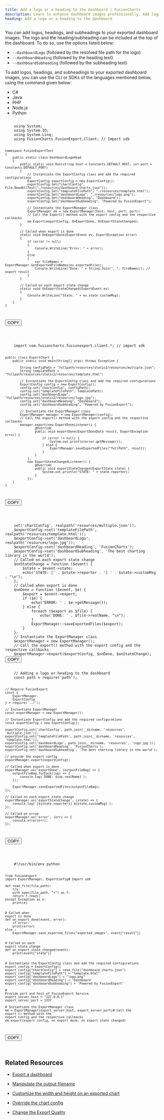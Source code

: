 ```yaml
---
title: Add a logo or a heading to the dashboard | FusionCharts
description: Learn to enhance dashboard images professionally. Add logos, headings, and subheadings at the top for a polished look. Read our article for additional details.
heading: Add a logo or a heading to the dashboard
---
```


You can add logos, headings, and subheadings to your exported dashboard images. The logo and the heading/subheading can be included at the top of the dashboard. To do so, use the options listed below:

- `--dashboardLogo` (followed by the resolved file path for the logo)
- `--dashboardHeading` (followed by the heading text)
- `--dashboardSubheading` (followed by the subheading text)

To add logos, headings, and subheadings to your exported dashboard images, you can use the CLI or SDKs of the languages mentioned below, using the command given below:

<div class="code-wrapper">
<ul class="code-tabs extra-tabs">
    <li class="active"><a data-toggle="csharp">C#</a></li>
    <li><a data-toggle="java">Java</a></li>
    <li><a data-toggle="php">PHP</a></li>
    <li><a data-toggle="nodejs">Node.js</a></li>
    <li><a data-toggle="python">Python</a></li>
</ul>

<div class="tab-content extra-tabs">
<div class="tab csharp-tab active">
<pre><code class="language-csharp">
	using System;
	using System.IO;
	using System.Linq;
	using FusionCharts.FusionExport.Client; // Import sdk

    namespace FusionExportTest
    {
        public static class DashboardLogoHead
        {
            public static void Run(string host = Constants.DEFAULT_HOST, int port = Constants.DEFAULT_PORT)
            {
                // Instantiate the ExportConfig class and add the required configurations
                ExportConfig exportConfig = new ExportConfig();
                exportConfig.Set("chartConfig", File.ReadAllText("./resources/dashboard_charts.json"));
                exportConfig.Set("templateFilePath", "./resources/template.html");
                exportConfig.Set("dashboardLogo", "./resources/logo.png");
                exportConfig.Set("dashboardHeading", "Dashboard");
                exportConfig.Set("dashboardSubheading", "Powered by FusionExport");

                // Instantiate the ExportManager class
                ExportManager em = new ExportManager(host: host, port: port);
                // Call the Export() method with the export config and the respective callbacks
                em.Export(exportConfig, OnExportDone, OnExportStateChanged);
            }

            // Called when export is done
            static void OnExportDone(ExportEvent ev, ExportException error)
            {
                if (error != null)
                {
                    Console.WriteLine("Error: " + error);
                }
                else
                {
                    var fileNames = ExportManager.GetExportedFileNames(ev.exportedFiles);
                    Console.WriteLine("Done: " + String.Join(", ", fileNames)); // export result
                }
            }

            // Called on each export state change
            static void OnExportStateChanged(ExportEvent ev)
            {
                Console.WriteLine("State: " + ev.state.customMsg);
            }
        }
    }

</code><button class='btn btn-outline-secondary btn-copy' title='Copy to clipboard'>COPY</button>

</pre>
</div>
<div class="tab java-tab">
<pre><code class="language-java">
	import com.fusioncharts.fusionexport.client.*; // import sdk

    public class ExportChart {
        public static void main(String[] args) throws Exception {

            String configPath = "fullpath/resources/static2/resources/multiple.json";
            String templatePath = "fullpath/resources/static2/resources/template.html";

            // Instantiate the ExportConfig class and add the required configurations
            ExportConfig config = new ExportConfig();
            config.set("chartConfig", configPath);
            config.set("templateFilePath", templatePath);
            config.set("dashboardLogo", "fullpath/resources/static2/resources/logo.jpg");
            config.set("dashboardHeading", "Dashboard");
            config.set("dashboardSubheading", "Powered by FusionExport");

            // Instantiate the ExportManager class
            ExportManager manager = new ExportManager(config);
            // Call the export() method with the export config and the respective callbacks
            manager.export(new ExportDoneListener() {
                    @Override
                    public void exportDone(ExportDoneData result, ExportException error) {
                        if (error != null) {
                            System.out.println(error.getMessage());
                        } else {
                            ExportManager.saveExportedFiles("fullPath", result);
                        }
                    }
                },
                new ExportStateChangedListener() {
                    @Override
                    public void exportStateChanged(ExportState state) {
                        System.out.println("STATE: " + state.reporter);
                    }
                });
        }
    }

</code><button class='btn btn-outline-secondary btn-copy' title='Copy to clipboard'>COPY</button>

</pre>
</div>

<div class="tab php-tab">
<pre><code class="language-php">
	<?php
	// Adding a logo or heading to the dashboard
	require __DIR__ . '/../vendor/autoload.php';
	// Use the sdk
	use FusionExport\ExportManager;
	use FusionExport\ExportConfig;
	// Instantiate the ExportConfig class and add the required configurations
	$exportConfig = new ExportConfig();
	$exportConfig->set('chartConfig', realpath('resources/multiple.json'));
	$exportConfig->set('templateFilePath', realpath('resources/template.html'));
	$exportConfig->set('dashboardLogo', realpath('resources/logo.jpg'));
	$exportConfig->set('dashboardHeading', 'FusionCharts');
	$exportConfig->set('dashboardSubheading', 'The best charting library in the world');
	// Called on each export state change
	$onStateChange = function ($event) {
	    $state = $event->state;
	    echo('STATE: [' . $state->reporter . '] ' . $state->customMsg . "\n");
	};
	// Called when export is done
	$onDone = function ($event, $e) {
	    $export = $event->export;
	    if ($e) {
	        echo('ERROR: ' . $e->getMessage());
	    } else {
	        foreach ($export as $file) {
	            echo('DONE: ' . $file->realName. "\n");
	        }
	        ExportManager::saveExportedFiles($export);
	    }
	};
	// Instantiate the ExportManager class
	$exportManager = new ExportManager();
	// Call the export() method with the export config and the respective callbacks
	$exportManager->export($exportConfig, $onDone, $onStateChange);
</code><button class='btn btn-outline-secondary btn-copy' title='Copy to clipboard'>COPY</button>
</pre>
</div>

<div class="tab nodejs-tab">
<pre><code class="language-javascript">
	// Adding a logo or heading to the dashboard
	const path = require('path');

    // Require FusionExport
    const {
        ExportManager,
        ExportConfig
    } = require('../');

    // Instantiate ExportManager
    const exportManager = new ExportManager();

    // Instantiate ExportConfig and add the required configurations
    const exportConfig = new ExportConfig();

    exportConfig.set('chartConfig', path.join(__dirname, 'resources', 'multiple.json'));
    exportConfig.set('templateFilePath', path.join(__dirname, 'resources', 'template.html'));
    exportConfig.set('dashboardLogo', path.join(__dirname, 'resources', 'logo.jpg'));
    exportConfig.set('dashboardHeading', 'FusionCharts');
    exportConfig.set('dashboardSubheading', 'The best charting library in the world');

    // provide the export config
    exportManager.export(exportConfig);

    // Called when export is done
    exportManager.on('exportDone', (outputFileBag) => {
        outputFileBag.forEach((op) => {
            console.log(`DONE: ${op.realName}`);
        });

        ExportManager.saveExportedFiles(outputFileBag);
    });

    // Called on each export state change
    exportManager.on('exportStateChange', (state) => {
        console.log(`[${state.reporter}] ${state.customMsg}`);
    });

    // Called on erroe
    exportManager.on('error', (err) => {
        console.error(err);
    });

</code><button class='btn btn-outline-secondary btn-copy' title='Copy to clipboard'>COPY</button>

</pre>
</div>
<div class="tab python-tab">
<pre><code class="language-python">
	#!/usr/bin/env python

    from fusionexport
    import ExportManager, ExportConfig# Import sdk

    def read_file(file_path):
        try:
        with open(file_path, "r") as f:
        return f.read()
    except Exception as e:
        print(e)


    # Called when
    export is done
    def on_export_done(event, error):
        if error:
        print(error)
    else :
        ExportManager.save_exported_files("exported_images", event["result"])


    # Called on each
    export state change
    def on_export_state_changed(event):
        print(event["state"])


    # Instantiate the ExportConfig class and add the required configurations
    export_config = ExportConfig()
    export_config["chartConfig"] = read_file("dashboard_charts.json")
    export_config["templateFilePath"] = "template.html"
    export_config["dashboardLogo"] = "logo.png"
    export_config["dashboardHeading"] = 'Dashboard'
    export_config["dashboardSubheading"] = 'Powered by FusionExport'

    #
    Provide port and host of FusionExport Service
    export_server_host = "127.0.0.1"
    export_server_port = 1337

    # Instantiate the ExportManager class
    em = ExportManager(export_server_host, export_server_port)# Call the
    export () method with the
    export config and the respective callbacks
    em.export(export_config, on_export_done, on_export_state_changed)

</code><button class='btn btn-outline-secondary btn-copy' title='Copy to clipboard'>COPY</button>

</pre>
</div>
</div>
</div>

## Related Resources

- [Export a dashboard](/exporting-charts/using-fusionexport/tutorials/export-a-dashboard)

- [Manipulate the output filename](/exporting-charts/using-fusionexport/tutorials/manipulate-the-output-filename)

- [Customize the width and height on an exported chart](/exporting-charts/using-fusionexport/tutorials/customize-the-width-and-height-of-an-exported-chart)

- [Override the chart config](/exporting-charts/using-fusionexport/tutorials/override-the-chart-config)

- [Change the Export Quality](/exporting-charts/using-fusionexport/tutorials/change-the-export-quality)
